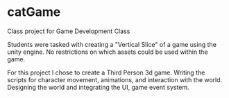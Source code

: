 # catGame
Class project for Game Development Class

Students were tasked with creating a "Vertical Slice" of a game using the unity engine. 
No restrictions on which assets could be used within the game. 

For this project I chose to create a Third Person 3d game. Writing the scripts for character movement, animations, and interaction with the world. Designing the world and integrating the UI, game event system. 
